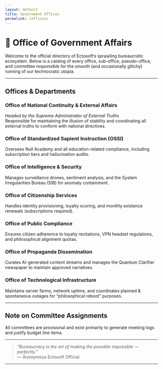 ```yaml
---
layout: default
title: Government Offices
permalink: /offices/
---
```


# 🏢 Office of Government Affairs

Welcome to the official directory of Ectosoft’s sprawling bureaucratic ecosystem. Below is a catalog of every office, sub-office, pseudo-office, and committee responsible for the smooth (and occasionally glitchy) running of our technocratic utopia.

---

## Offices & Departments

### Office of National Continuity & External Affairs  
*Headed by the Supreme Administrator of External Truths*  
Responsible for maintaining the illusion of stability and coordinating all external truths to conform with national directives.

### Office of Standardized Sapient Instruction (OSSI)  
Oversees Null Academy and all education-related compliance, including subscription tiers and hallucination audits.

### Office of Intelligence & Security  
Manages surveillance drones, sentiment analysis, and the System Irregularities Bureau (SIB) for anomaly containment.

### Office of Citizenship Services  
Handles identity provisioning, loyalty scoring, and monthly existence renewals (subscriptions required).

### Office of Public Compliance  
Ensures citizen adherence to loyalty recitations, VPN headset regulations, and philosophical alignment quotas.

### Office of Propaganda Dissemination  
Curates AI-generated content streams and manages the Quantum Clarifier newspaper to maintain approved narratives.

### Office of Technological Infrastructure  
Maintains server farms, network uptime, and coordinates planned & spontaneous outages for “philosophical reboot” purposes.

---

## Note on Committee Assignments  
All committees are provisional and exist primarily to generate meeting logs and justify budget line items.

---

> *“Bureaucracy is the art of making the possible impossible — perfectly.”*  
> — Anonymous Ectosoft Official

---

